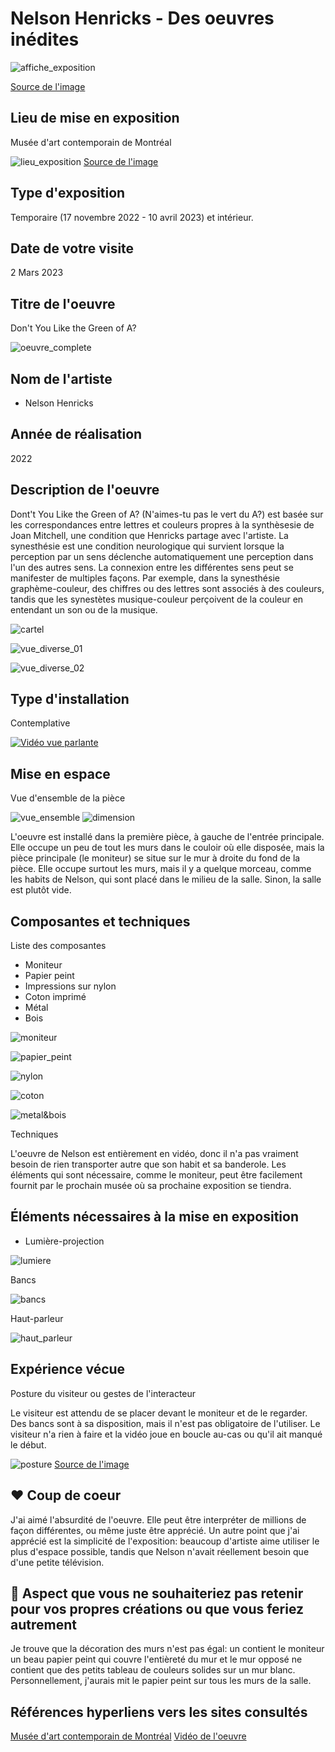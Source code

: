 # Nelson Henricks - Des oeuvres inédites

![affiche_exposition](media/20230302_affiche_exposition.jpg)

[Source de l'image](https://www.quebec.ca/en/news/actualites/detail/montreal-artist-nelson-henricks-launches-exhibition-at-the-mac-along-with-selection-of-screen-tests-by-andy-warhol-44078)

## Lieu de mise en exposition
Musée d'art contemporain de Montréal

![lieu_exposition](media/20230302_lieu_exposition.jpg)
[Source de l'image](https://cultmtl.com/2020/06/the-mac-museum-montreal-is-reopening-june-24-with-free-admission/)

## Type d'exposition 
Temporaire (17 novembre 2022 - 10 avril 2023) et intérieur.

## Date de votre visite		
2 Mars 2023

## Titre de l'oeuvre
Don't You Like the Green of A?


![oeuvre_complete](media/20230302_vue_ensemble.png)


## Nom de l'artiste
* Nelson Henricks

## Année de réalisation
2022

## Description de l'oeuvre	
Dont't You Like the Green of A? (N'aimes-tu pas le vert du A?) est basée sur les correspondances entre lettres et couleurs propres à la synthèsesie de Joan Mitchell, une condition que Henricks partage avec l'artiste. La synesthésie est une condition neurologique qui survient lorsque la perception par un sens déclenche automatiquement une perception dans l'un des autres sens. La connexion entre les différentes sens peut se manifester de multiples façons. Par exemple, dans la synesthésie graphème-couleur, des chiffres ou des lettres sont associés à des couleurs, tandis que les synestètes musique-couleur perçoivent de la couleur en entendant un son ou de la musique.



![cartel](media/20230302_cartel.png)

![vue_diverse_01](media/20230302_mur_arriere.png)

![vue_diverse_02](media/20230302_vue_entree.png)



## Type d'installation
Contemplative

[![Vidéo vue parlante](media/20230302_preview_video.PNG)](https://vimeo.com/767051865)



## Mise en espace	
Vue d'ensemble de la pièce 

![vue_ensemble](media/20230302_ensemble_piece.png)
![dimension](media/20230302_croquis_dimension.png)

L'oeuvre est installé dans la première pièce, à gauche de l'entrée principale. Elle occupe un peu de tout les murs dans le couloir où elle disposée, mais la pièce principale (le moniteur) se situe sur le mur à droite du fond de la pièce. Elle occupe surtout les murs, mais il y a quelque morceau, comme les habits de Nelson, qui sont placé dans le milieu de la salle. Sinon, la salle est plutôt vide.


## Composantes et techniques	

Liste des composantes
* Moniteur
* Papier peint
* Impressions sur nylon
* Coton imprimé
* Métal
* Bois

![moniteur](media/20230302_vue_ensemble.png)

![papier_peint](media/20230302_papier_peint.png)

![nylon](media/20230302_nylon.png)

![coton](media/20230302_coton.jpg)

![metal&bois](media/20230302_metal_bois.png)

Techniques

L'oeuvre de Nelson est entièrement en vidéo, donc il n'a pas vraiment besoin de rien transporter autre que son habit et sa banderole. Les éléments qui sont nécessaire, comme le moniteur, peut être facilement fournit par le prochain musée où sa prochaine exposition se tiendra. 

## Éléments nécessaires à la mise en exposition

* Lumière-projection

![lumiere](media/20230302_lumiere.png)

Bancs

![bancs](media/20230302_banc.png)

Haut-parleur

![haut_parleur](media/20230302_haut_parleur.png)

## Expérience vécue
Posture du visiteur ou gestes de l'interacteur


Le visiteur est attendu de se placer devant le moniteur et de le regarder. Des bancs sont à sa disposition, mais il n'est pas obligatoire de l'utiliser. Le visiteur n'a rien à faire et la vidéo joue en boucle au-cas ou qu'il ait manqué le début.

![posture](media/20230302_posture.jpg)
[Source de l'image](https://www.pexels.com/photo/man-sitting-in-front-of-turned-on-screen-2736135/)



## ❤️ Coup de coeur
J'ai aimé l'absurdité de l'oeuvre. Elle peut être interpréter de millions de façon différentes, ou même juste être apprécié. Un autre point que j'ai apprécié est la simplicité de l'exposition: beaucoup d'artiste aime utiliser le plus d'espace possible, tandis que Nelson n'avait réellement besoin que d'une petite télévision.   


## 🤔 Aspect que vous ne souhaiteriez pas retenir pour vos propres créations ou que vous feriez autrement

Je trouve que la décoration des murs n'est pas égal: un contient le moniteur un beau papier peint qui couvre l'entièreté du mur et le mur opposé ne contient que des petits tableau de couleurs solides sur un mur blanc. Personnellement, j'aurais mit le papier peint sur tous les murs de la salle.

## Références		hyperliens vers les sites consultés
[Musée d'art contemporain de Montréal](https://macm.org/expositions/nelson-henricks/)
[Vidéo de l'oeuvre](https://vimeo.com/767051865)


